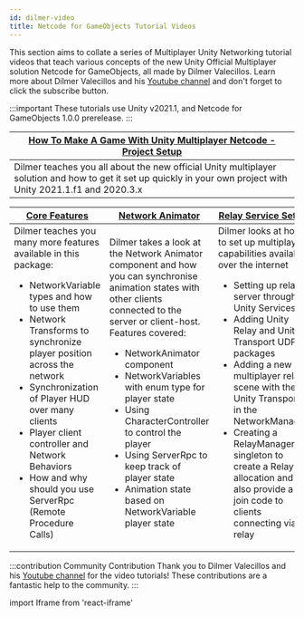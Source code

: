 ```yaml
---
id: dilmer-video
title: Netcode for GameObjects Tutorial Videos
---
```


This section aims to collate a series of Multiplayer Unity Networking tutorial videos that teach various concepts of the new Unity Official Multiplayer solution Netcode for GameObjects, all made by Dilmer Valecillos. Learn more about Dilmer Valecillos and his [Youtube channel](https://www.youtube.com/channel/UCHM37DnT_QGJT5Zyl4EmqcA) and don't forget to click the subscribe button.

:::important
These tutorials use Unity v2021.1, and Netcode for GameObjects 1.0.0 prerelease.
:::


<div class="table-columns-plain">

|<div class="buttons-pages"><a class="button button--outline button--secondary button--lg" href="project-setup">How To Make A Game With Unity Multiplayer Netcode - Project Setup</a></div>|
| --- |
|Dilmer teaches you all about the new official Unity multiplayer solution and how to get it set up quickly in your own project with Unity 2021.1.f1 and 2020.3.x|
</div>

<div class="table-columns-plain">

|<div class="buttons-pages"><a class="button button--outline button--secondary button--lg" href="corefeatures">Core Features</a></div>| <div class="buttons-pages"><a class="button button--outline button--secondary button--lg" href="networkanimator">Network Animator</a></div>|  <div class="buttons-pages"><a class="button button--outline button--secondary button--lg" href="relay-service-setup">Relay Service Setup</a></div>|
| --- | --- | --- |
| Dilmer teaches you many more features available in this package: <ul><li> NetworkVariable types and how to use them </li><li>  Network Transforms to synchronize player position across the network</li><li>  Synchronization of Player HUD over many clients  </li><li>  Player client controller and Network Behaviors </li><li>  How and why should you use ServerRpc (Remote Procedure Calls)</li></ul>|Dilmer takes a look at the Network Animator component and how you can synchronise animation states with other clients connected to the server or client-host. Features covered: <ul><li> NetworkAnimator component</li><li>  NetworkVariables with enum type for player state</li><li>  Using CharacterController to control the player  </li><li>  Using ServerRpc to keep track of player state </li><li>  Animation state based on NetworkVariable player state</li></ul>| Dilmer looks at how to set up multiplayer capabilities available over the internet<ul><li> Setting up relay server through Unity Services</li><li> Adding Unity Relay and Unity Transport UDP packages</li><li> Adding a new multiplayer relay scene with the Unity Transport in the NetworkManager</li><li> Creating a RelayManager singleton to create a Relay allocation and also provide a join code to clients connecting via relay</li></ul>|
</div>




:::contribution Community Contribution
Thank you to Dilmer Valecillos and his [Youtube channel](https://www.youtube.com/channel/UCHM37DnT_QGJT5Zyl4EmqcA) for the video tutorials! These contributions are a fantastic help to the community.
:::

import Iframe from 'react-iframe'
